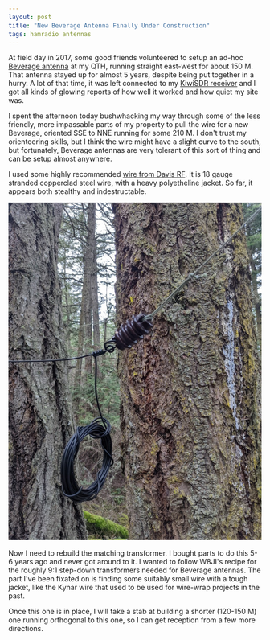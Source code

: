 ```yaml
---
layout: post
title: "New Beverage Antenna Finally Under Construction"
tags: hamradio antennas
---
```


At field day in 2017, some good friends volunteered to setup an ad-hoc
[Beverage antenna](https://en.wikipedia.org/wiki/Beverage_antenna) at
my QTH, running straight east-west for about 150 M. That antenna
stayed up for almost 5 years, despite being put together in a hurry. A
lot of that time, it was left connected to my [KiwiSDR
receiver](https://kiwisdr.gadallah.net:8073) and I got all kinds of
glowing reports of how well it worked and how quiet my site was.

I spent the afternoon today bushwhacking my way through some of the
less friendly, more impassable parts of my property to pull the wire
for a new Beverage, oriented SSE to NNE running for some 210 M. I
don't trust my orienteering skills, but I think the wire might have a
slight curve to the south, but fortunately, Beverage antennas are very
tolerant of this sort of thing and can be setup almost anywhere.

I used some highly recommended [wire from Davis
RF](https://www.davisrf.com/antenna-wire/polystealth.php). It is 18
gauge stranded copperclad steel wire, with a heavy polyetheline
jacket. So far, it appears both stealthy and indestructable.

![East end of Beverage](/assets/img/EastBevEnd.jpg "East end of Beverage")

Now I need to rebuild the matching transformer. I bought parts to do
this 5-6 years ago and never got around to it. I wanted to follow
W8JI's recipe for the roughly 9:1 step-down transformers needed for
Beverage antennas. The part I've been fixated on is finding some
suitably small wire with a tough jacket, like the Kynar wire that used
to be used for wire-wrap projects in the past.

Once this one is in place, I will take a stab at building a shorter
(120-150 M) one running orthogonal to this one, so I can get
reception from a few more directions.
